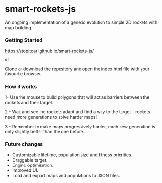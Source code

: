 # smart-rockets-js

An ongoing implementation of a genetic evolution to simple 2D rockets with map building.

### Getting Started
 https://stopitcarl.github.io/smart-rockets-js/
 
    or
 
 Clone or download the repository and open the index.html file with your favourite browser. 

### How it works
1- Use the mouse to build polygons that will act as barriers between the rockets and their target.

2 - Wait and see the rockets adapt and find a way to the target - rockets need more generations to solve harder maps!

3 - Remember to make maps progressively harder, each new generation is only slightly better than the one before.
  

### Future changes
 * Customizable lifetime, population size and fitness priorities.
 * Draggable target.
 * Engine optimization.
 * Improved UI.
 * Load and export maps and populations to JSON files.
